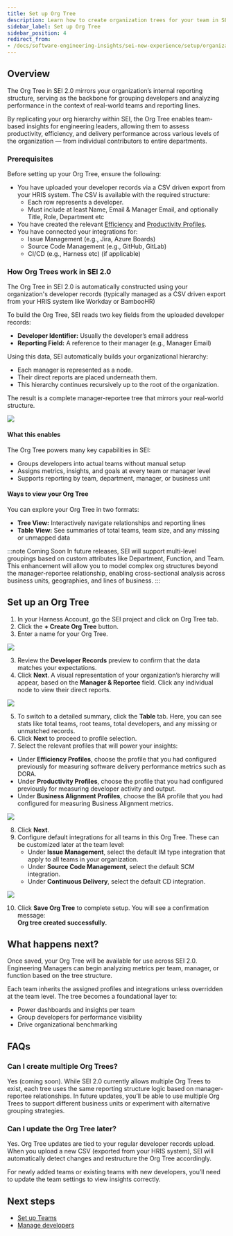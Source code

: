 ```yaml
---
title: Set up Org Tree
description: Learn how to create organization trees for your team in SEI 2.0.
sidebar_label: Set up Org Tree
sidebar_position: 4
redirect_from:
- /docs/software-engineering-insights/sei-new-experience/setup/organizations
---
```


## Overview

The Org Tree in SEI 2.0 mirrors your organization’s internal reporting structure, serving as the backbone for grouping developers and analyzing performance in the context of real-world teams and reporting lines.

By replicating your org hierarchy within SEI, the Org Tree enables team-based insights for engineering leaders, allowing them to assess productivity, efficiency, and delivery performance across various levels of the organization — from individual contributors to entire departments.

### Prerequisites

Before setting up your Org Tree, ensure the following:

* You have uploaded your developer records via a CSV driven export from your HRIS system. The CSV is available with the required structure:
  * Each row represents a developer.
  * Must include at least Name, Email & Manager Email, and optionally Title, Role, Department etc
* You have created the relevant [Efficiency](/docs/software-engineering-insights/harness-sei/setup-sei/setup-profiles/efficiency-profile) and [Productivity Profiles](/docs/software-engineering-insights/harness-sei/setup-sei/setup-profiles/productivity-profile).
* You have connected your integrations for:
  * Issue Management (e.g., Jira, Azure Boards)
  * Source Code Management (e.g., GitHub, GitLab)
  * CI/CD (e.g., Harness etc) (if applicable)

### How Org Trees work in SEI 2.0

The Org Tree in SEI 2.0 is automatically constructed using your organization's developer records (typically managed as a CSV driven export from your HRIS system like Workday or BambooHR)

To build the Org Tree, SEI reads two key fields from the uploaded developer records:

* **Developer Identifier:** Usually the developer’s email address
* **Reporting Field:** A reference to their manager (e.g., Manager Email)

Using this data, SEI automatically builds your organizational hierarchy:

* Each manager is represented as a node.
* Their direct reports are placed underneath them.
* This hierarchy continues recursively up to the root of the organization.

The result is a complete manager-reportee tree that mirrors your real-world structure.

![](../static/org-tree-step1.png)

#### What this enables

The Org Tree powers many key capabilities in SEI:

* Groups developers into actual teams without manual setup
* Assigns metrics, insights, and goals at every team or manager level
* Supports reporting by team, department, manager, or business unit

#### Ways to view your Org Tree

You can explore your Org Tree in two formats:

* **Tree View:** Interactively navigate relationships and reporting lines
* **Table View:** See summaries of total teams, team size, and any missing or unmapped data

:::note Coming Soon
In future releases, SEI will support multi-level groupings based on custom attributes like Department, Function, and Team.
This enhancement will allow you to model complex org structures beyond the manager-reportee relationship, enabling cross-sectional analysis across business units, geographies, and lines of business.
:::

## Set up an Org Tree

1. In your Harness Account, go the SEI project and click on Org Tree tab.  
2. Click the **+ Create Org Tree** button.  
3. Enter a name for your Org Tree.  

![](../static/org-tree-step1.png)

3. Review the **Developer Records** preview to confirm that the data matches your expectations.
4. Click **Next**. A visual representation of your organization’s hierarchy will appear, based on the **Manager & Reportee** field. Click any individual node to view their direct reports.  

![](../static/org-tree-step2.png)

5. To switch to a detailed summary, click the **Table** tab. Here, you can see stats like total teams, root teams, total developers, and any missing or unmatched records.  
6. Click **Next** to proceed to profile selection.  
7.  Select the relevant profiles that will power your insights:  
   * Under **Efficiency Profiles**, choose the profile that you had configured previously for measuring software delivery performance metrics such as DORA.
   * Under **Productivity Profiles**, choose the profile that you had configured previously for measuring developer activity and output.
   * Under **Business Alignment Profiles**, choose the BA profile that you had configured for measuring Business Alignment metrics.

![](../static/org-tree-step3.png)

8.  Click **Next**.  
9.  Configure default integrations for all teams in this Org Tree. These can be customized later at the team level:  
    * Under **Issue Management**, select the default IM type integration that apply to all teams in your organization.  
    * Under **Source Code Management**, select the default SCM integration.
    * Under **Continuous Delivery**, select the default CD integration. 

![](../static/org-tree-step4.png)

10. Click **Save Org Tree** to complete setup. You will see a confirmation message:  
   **Org tree created successfully.**

## What happens next?

Once saved, your Org Tree will be available for use across SEI 2.0. Engineering Managers can begin analyzing metrics per team, manager, or function based on the tree structure.

Each team inherits the assigned profiles and integrations unless overridden at the team level. The tree becomes a foundational layer to:

* Power dashboards and insights per team
* Group developers for performance visibility
* Drive organizational benchmarking

## FAQs

### Can I create multiple Org Trees?

Yes (coming soon). While SEI 2.0 currently allows multiple Org Trees to exist, each tree uses the same reporting structure logic based on manager-reportee relationships. In future updates, you’ll be able to use multiple Org Trees to support different business units or experiment with alternative grouping strategies.

### Can I update the Org Tree later?

Yes. Org Tree updates are tied to your regular developer records upload. When you upload a new CSV (exported from your HRIS system), SEI will automatically detect changes and restructure the Org Tree accordingly.

For newly added teams or existing teams with new developers, you’ll need to update the team settings to view insights correctly.

## Next steps

* [Set up Teams](/docs/software-engineering-insights/harness-sei/setup-sei/setup-teams)
* [Manage developers](/docs/software-engineering-insights/harness-sei/setup-sei/setup-teams)